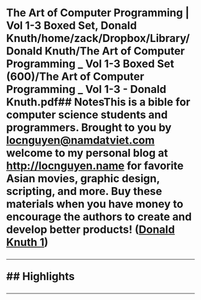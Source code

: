 # The Art of Computer Programming | Vol 1-3 Boxed Set, Donald Knuth/home/zack/Dropbox/Library/Donald Knuth/The Art of Computer Programming _ Vol 1-3 Boxed Set (600)/The Art of Computer Programming _ Vol 1-3 - Donald Knuth.pdf## NotesThis is a bible for computer science students and programmers. Brought to you by locnguyen@namdatviet.com welcome to my personal blog at http://locnguyen.name for favorite Asian movies, graphic design, scripting, and more. Buy these materials when you have money to encourage the authors to create and develop better products! (<a href="file:////home/zack/Dropbox/Library/Donald Knuth/The Art of Computer Programming _ Vol 1-3 Boxed Set (600)/The Art of Computer Programming _ Vol 1-3 - Donald Knuth.pdf#page=1" target="_blank">Donald Knuth 1</a>)</p><hr>## Highlights<hr>